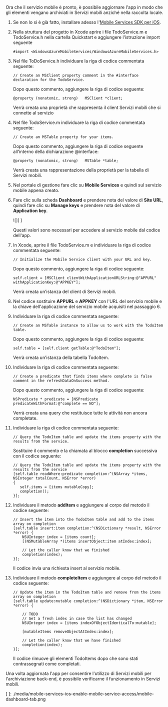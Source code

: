 Ora che il servizio mobile è pronto, è possibile aggiornare l'app in modo che gli elementi vengano archiviati in Servizi mobili anziché nella raccolta locale.

1.  Se non lo si è già fatto, installare adesso l'[Mobile Services SDK per iOS][].

2.  Nella struttura del progetto in Xcode aprire i file TodoService.m e TodoService.h nella cartella Quickstart e aggiungere l'istruzione import seguente

        #import <WindowsAzureMobileServices/WindowsAzureMobileServices.h>  

3.  Nel file ToDoService.h individuare la riga di codice commentata seguente:

        // Create an MSClient property comment in the #interface declaration for the TodoService. 

    Dopo questo commento, aggiungere la riga di codice seguente:

        @property (nonatomic, strong)   MSClient *client;

    Verrà creata una proprietà che rappresenta il client Servizi mobili che si connette al servizio

4.  Nel file TodoService.m individuare la riga di codice commentata seguente:

        // Create an MSTable property for your items. 

    Dopo questo commento, aggiungere la riga di codice seguente all'interno della dichiarazione @interface:

        @property (nonatomic, strong)   MSTable *table;

    Verrà creata una rappresentazione della proprietà per la tabella di Servizi mobili.

5.  Nel portale di gestione fare clic su **Mobile Services** e quindi sul servizio mobile appena creato.

6.  Fare clic sulla scheda **Dashboard** e prendere nota del valore di **Site URL**, quindi fare clic su **Manage keys** e prendere nota del valore di **Application key**.

    ![][ ]

    Questi valori sono necessari per accedere al servizio mobile dal codice dell'app.

7.  In Xcode, aprire il file TodoService.m e individuare la riga di codice commentata seguente:

        // Initialize the Mobile Service client with your URL and key.

    Dopo questo commento, aggiungere la riga di codice seguente:

        self.client = [MSClient clientWithApplicationURLString:@"APPURL" withApplicationKey:@"APPKEY"];

    Verrà creata un'istanza del client di Servizi mobili.

8.  Nel codice sostituire **APPURL** e **APPKEY** con l'URL del servizio mobile e la chiave dell'applicazione del servizio mobile acquisiti nel passaggio 6.

9.  Individuare la riga di codice commentata seguente:

        // Create an MSTable instance to allow us to work with the TodoItem table.

    Dopo questo commento, aggiungere la riga di codice seguente:

        self.table = [self.client getTable:@"TodoItem"];

    Verrà creata un'istanza della tabella TodoItem.

10. Individuare la riga di codice commentata seguente:

        // Create a predicate that finds items where complete is false comment in the refreshDataOnSuccess method. 

    Dopo questo commento, aggiungere la riga di codice seguente:

        NSPredicate * predicate = [NSPredicate predicateWithFormat:@"complete == NO"];

    Verrà creata una query che restituisce tutte le attività non ancora completate.

11. Individuare la riga di codice commentata seguente:

        // Query the TodoItem table and update the items property with the results from the service.

    Sostituire il commento e la chiamata al blocco **completion** successiva con il codice seguente:

        // Query the TodoItem table and update the items property with the results from the service
        [self.table readWhere:predicate completion:^(NSArray *items, NSInteger totalCount, NSError *error)
        {
           self.items = [items mutableCopy];
           completion();
        }]; 

12. Individuare il metodo **addItem** e aggiungere al corpo del metodo il codice seguente:

        // Insert the item into the TodoItem table and add to the items array on completion
        [self.table insert:item completion:^(NSDictionary *result, NSError *error) {
            NSUInteger index = [items count];
            [(NSMutableArray *)items insertObject:item atIndex:index];

            // Let the caller know that we finished
            completion(index);
        }];

    Il codice invia una richiesta insert al servizio mobile.

13. Individuare il metodo **completeItem** e aggiungere al corpo del metodo il codice seguente:

        // Update the item in the TodoItem table and remove from the items array on completion
        [self.table update:mutable completion:^(NSDictionary *item, NSError *error) {

            // TODO
            // Get a fresh index in case the list has changed
            NSUInteger index = [items indexOfObjectIdenticalTo:mutable];

            [mutableItems removeObjectAtIndex:index];

            // Let the caller know that we have finished
            completion(index);
        }]; 

    Il codice rimuove gli elementi TodoItems dopo che sono stati contrassegnati come completati.

Una volta aggiornata l'app per consentire l'utilizzo di Servizi mobili per l'archiviazione back-end, è possibile verificarne il funzionamento in Servizi mobili.

  [Mobile Services SDK per iOS]: https://go.microsoft.com/fwLink/p/?LinkID=266533
  [ ]: ./media/mobile-services-ios-enable-mobile-service-access/mobile-dashboard-tab.png
